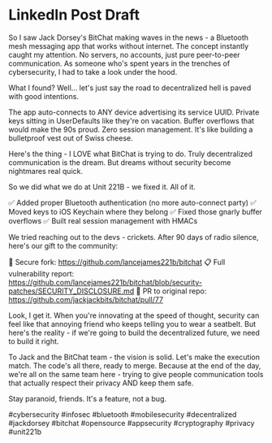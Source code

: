 # LinkedIn Post Draft

So I saw Jack Dorsey's BitChat making waves in the news - a Bluetooth mesh messaging app that works without internet. The concept instantly caught my attention. No servers, no accounts, just pure peer-to-peer communication. As someone who's spent years in the trenches of cybersecurity, I had to take a look under the hood.

What I found? Well... let's just say the road to decentralized hell is paved with good intentions.

The app auto-connects to ANY device advertising its service UUID. Private keys sitting in UserDefaults like they're on vacation. Buffer overflows that would make the 90s proud. Zero session management. It's like building a bulletproof vest out of Swiss cheese.

Here's the thing - I LOVE what BitChat is trying to do. Truly decentralized communication is the dream. But dreams without security become nightmares real quick.

So we did what we do at Unit 221B - we fixed it. All of it.

✅ Added proper Bluetooth authentication (no more auto-connect party)
✅ Moved keys to iOS Keychain where they belong
✅ Fixed those gnarly buffer overflows
✅ Built real session management with HMACs

We tried reaching out to the devs - crickets. After 90 days of radio silence, here's our gift to the community:

🔐 Secure fork: https://github.com/lancejames221b/bitchat
📋 Full vulnerability report: https://github.com/lancejames221b/bitchat/blob/security-patches/SECURITY_DISCLOSURE.md
🤝 PR to original repo: https://github.com/jackjackbits/bitchat/pull/77

Look, I get it. When you're innovating at the speed of thought, security can feel like that annoying friend who keeps telling you to wear a seatbelt. But here's the reality - if we're going to build the decentralized future, we need to build it right. 

To Jack and the BitChat team - the vision is solid. Let's make the execution match. The code's all there, ready to merge. Because at the end of the day, we're all on the same team here - trying to give people communication tools that actually respect their privacy AND keep them safe.

Stay paranoid, friends. It's a feature, not a bug.

#cybersecurity #infosec #bluetooth #mobilesecurity #decentralized #jackdorsey #bitchat #opensource #appsecurity #cryptography #privacy #unit221b